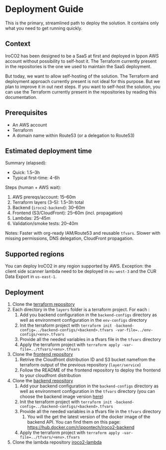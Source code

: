# Deployment Guide

This is the primary, streamlined path to deploy the solution. It contains only what you need to get running quickly.

## Context

IroCO2 has been designed to be a SaaS at first and deployed in Ippon AWS account without possibility to self-host it. The Terraform currently present in the repositories is the one we used to maintain the SaaS deployment.

But today, we want to allow self-hosting of the solution. The Terraform and deployment approach currently present is not ideal for this purpose. But we plan to improve it in out next steps. If you want to self-host the solution, you can use the Terraform currently present in the repositories by reading this documentation.



## Prerequisites

- An AWS account
- Terraform
- A domain name within Route53 (or a delegation to Route53)

## Estimated deployment time
 
Summary (elapsed):
- Quick: 1.5–3h
- Typical first-time: 4-6h

Steps (human + AWS wait):
1) AWS prereqs/account: 15–60m
2) Terraform layers (3–5): 1.5–3h total
3) Backend (`iroco2-backend`): 30–60m
4) Frontend (S3/CloudFront): 25–60m (incl. propagation)
5) Lambdas: 25–45m
6) Validation/smoke tests: 20–40m

Notes: Faster with org-ready IAM/Route53 and reusable `tfvars`. Slower with missing permissions, DNS delegation, CloudFront propagation.

## Supported regions

You can deploy IroCO2 in any region supported by AWS. Exception: the client side scanner lambda need to be deployed in `eu-west-3` and the CUR Data Export in `us-east-1`.

## Deployment

1. Clone the [terraform repository](https://github.com/ippontech/iroco2-terraform-modules)
2. Each directory in the `layers` folder is a terraform project. For each : 
    1. Add you backend configuration in the `backend-configs` directory as well as environment configuration in the `env-configs` directory
    2. Init the terraform project with `terraform init -backend-config=../backend-configs/<backend>.tfvars -var-file=../env-configs/<env>.tfvars`
    3. Provide all the needed variables in a tfvars file in the `tfvars` directory
    4. Apply the terraform project with `terraform apply -var-file=../tfvars/<env>.tfvars`
3. Clone the [frontend repository](https://github.com/ippontech/iroco2-frontend)
    1. Retrive the Cloudfront distribution ID and S3 bucket namefrom the terraform output of the previous repository (`layer/service`)
    2. Follow the README of the frontend repository to deploy the frontend to your cloudfront distribution
4. Clone the [backend repository](https://github.com/ippontech/iroco2-backend)
    1. Add your backend configuration in the `backend-configs` directory as well as environment configuration in the `tfvars` directory (you can choose the backend image version [here](https://github.com/orgs/ippontech/packages?repo_name=iroco2-backend))
    2. Init the terraform project with `terraform init -backend-config=../backend-configs/<backend>.tfvars`
    3. Provide all the needed variables in a tfvars file in the `tfvars` directory
        1. You will the get the latest version of the docker image of the backend API. You can find them on this page: https://hub.docker.com/r/ippontech/iroco2-backend
    4. Apply the terraform project with `terraform apply -var-file=../tfvars/<env>.tfvars`
5. Clone the lambda repository [iroco2-lambda](https://github.com/ippontech/iroco2-lambdas)
    
    
    
    